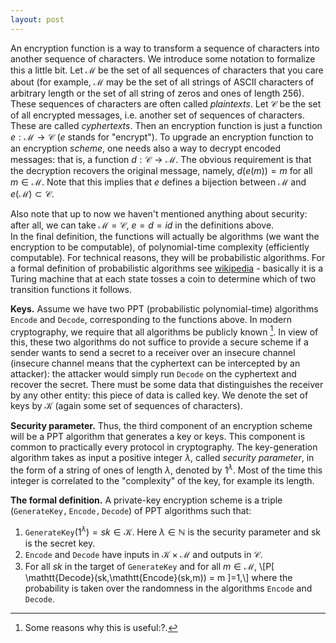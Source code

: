 ```yaml
---
layout: post
---
```


An encryption function is a way to transform a sequence of characters into another sequence of characters. We introduce some notation to formalize this a little bit. Let $\mathcal{M}$ be the set of all sequences of characters that you care about (for example, $\mathcal{M}$ may be the set of all strings of ASCII characters of arbitrary length or the set of all string of zeros and ones of length $256$). These sequences of characters are often called _plaintexts_. Let $\mathcal{C}$ be the set of all encrypted messages, i.e. another set of sequences of characters. These are called _cyphertexts_. Then an encryption function is just a function $e:\mathcal{M}\to\mathcal{C}$ (_e_ stands for "encrypt"). 
To upgrade an encryption function to an encryption _scheme_, one needs also a way to decrypt encoded messages: that is, a function $d:\mathcal{C}\to\mathcal{M}$. The obvious requirement is that the decryption recovers the original message, namely, $d(e(m)) = m$ for all $m\in\mathcal{M}$. Note that this implies that $e$ defines a bijection between $\mathcal{M}$ and $e(\mathcal{M})\subset\mathcal{C}$. 
<!-- For many practical purposes, this is not good: to encode all $n$-bit strings we will need to use also strings of length $\ge n$. So perfect recoverability (i.e. $d\circ e = id$) may be too strong.  -->
Also note that up to now we haven't mentioned anything about security: after all, we can take $\mathcal{M}=\mathcal{C}$, $e=d=id$ in the definitions above.\
In the final definition, the functions will actually be algorithms (we want the encryption to be computable), of polynomial-time complexity (efficiently computable). For technical reasons, they will be probabilistic algorithms. For a formal definition of probabilistic algorithms see [wikipedia][wiki] - basically it is a Turing machine that at each state tosses a coin to determine which of two transition functions it follows.


**Keys.**  Assume we have two PPT (probabilistic polynomial-time) algorithms $\mathtt{Encode}$ and $\mathtt{Decode}$, corresponding to the functions above. In modern cryptography, we require that all algorithms be publicly known [^1]. In view of this, these two algorithms do not suffice to provide a secure scheme if a sender wants to send a secret to a receiver over an insecure channel (insecure channel means that the cyphertext can be intercepted by an attacker): the attacker would simply run $\mathtt{Decode}$ on the cyphertext and recover the secret. There must be some data that distinguishes the receiver by any other entity: this piece of data is called key. We denote the set of keys by $\mathcal{K}$ (again some set of sequences of characters).

**Security parameter.** Thus, the third component of an encryption scheme will be a PPT algorithm that generates a key or keys. This component is common to practically every protocol in cryptography. The key-generation algorithm takes as input a positive integer $\lambda$, called _security parameter_, in the form of a string of ones of length $\lambda$, denoted by $1^\lambda$. Most of the time this integer is correlated to the "complexity" of the key, for example its length.


**The formal definition.** A private-key encryption scheme is a triple $(\mathtt{GenerateKey, Encode, Decode})$ of PPT algorithms such that:
1. $\mathtt{GenerateKey}(1^\lambda) = sk\in \mathcal{K}$. Here $\lambda\in\mathbb{N}$ is the security parameter and sk is the secret key.
2. $\mathtt{Encode}$ and $\mathtt{Decode}$ have inputs in $\mathcal{K}\times\mathcal{M}$ and outputs in $\mathcal{C}$.
3. For all $sk$ in the target of $\mathtt{GenerateKey}$ and for all $m\in\mathcal{M}$, \\[P[ \mathtt{Decode}(sk,\mathtt{Encode}(sk,m)) = m ]=1,\\] where the probability is taken over the randomness in the algorithms $\mathtt{Encode}$ and $\mathtt{Decode}$.

[wiki]: https://en.wikipedia.org/wiki/Probabilistic_Turing_machine
[^1]: Some reasons why this is useful:?.
<!-- You’ll find this post in your `_posts` directory. Go ahead and edit it and re-build the site to see your changes. You can rebuild the site in many different ways, but the most common way is to run `jekyll serve`, which launches a web server and auto-regenerates your site when a file is updated.

To add new posts, simply add a file in the `_posts` directory that follows the convention `YYYY-MM-DD-name-of-post.ext` and includes the necessary front matter. Take a look at the source for this post to get an idea about how it works. -->

<!-- Jekyll also offers powerful support for code snippets:

{% highlight ruby %}
def print_hi(name)
  puts "Hi, #{name}"
end
print_hi('Tom')
#=> prints 'Hi, Tom' to STDOUT.
{% endhighlight %}

Check out the [Jekyll docs][jekyll-docs] for more info on how to get the most out of Jekyll. File all bugs/feature requests at [Jekyll’s GitHub repo][jekyll-gh]. If you have questions, you can ask them on [Jekyll Talk][jekyll-talk].

[jekyll-docs]: http://jekyllrb.com/docs/home
[jekyll-gh]:   https://github.com/jekyll/jekyll
[jekyll-talk]: https://talk.jekyllrb.com/ -->
